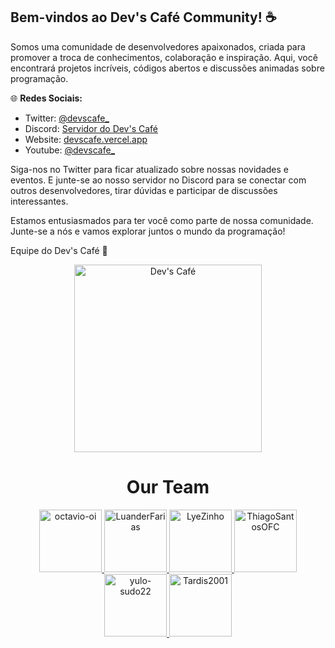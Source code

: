 ## Bem-vindos ao Dev's Café Community! ☕️

Somos uma comunidade de desenvolvedores apaixonados, criada para promover a troca de conhecimentos, colaboração e inspiração. Aqui, você encontrará projetos incríveis, códigos abertos e discussões animadas sobre programação.

🌐 **Redes Sociais:**
- Twitter: [@devscafe_](https://twitter.com/devscafe_)
- Discord: [Servidor do Dev's Café](https://discord.gg/skwJuprZAP)
- Website: [devscafe.vercel.app](https://devscafe.vercel.app)
- Youtube: [@devscafe_](https://www.youtube.com/@devscafe_)

Siga-nos no Twitter para ficar atualizado sobre nossas novidades e eventos. E junte-se ao nosso servidor no Discord para se conectar com outros desenvolvedores, tirar dúvidas e participar de discussões interessantes.

Estamos entusiasmados para ter você como parte de nossa comunidade. Junte-se a nós e vamos explorar juntos o mundo da programação!

Equipe do Dev's Café 🚀

<p align="center" width="100%">
    <img src="https://raw.githubusercontent.com/devscafecomunity/cafe/main/d7bcd594ca528d8a18074b02d43c0b28.png" alt="Dev's Café" width=300 height=300>
</p>


<h1 align="center">Our Team</h1>
<p align="center">
  <a href="https://github.com/octavio-oi">
    <img src="https://avatars.githubusercontent.com/u/63955444?v=4" alt="octavio-oi" width="100px">
  </a>
  <a href="https://github.com/LuanderFarias">
    <img src="https://avatars.githubusercontent.com/u/69652684?v=4" alt="LuanderFarias" width="100px">
  </a>
  <a href="https://github.com/LyeZinho">
    <img src="https://avatars.githubusercontent.com/u/73436445?v=4" alt="LyeZinho" width="100px">
  </a>
  <a href="https://github.com/ThiagoSantosOFC">
    <img src="https://avatars.githubusercontent.com/u/74683757?v=4" alt="ThiagoSantosOFC" width="100px">
  </a>
  <a href="https://github.com/yulo-sudo22">
    <img src="https://avatars.githubusercontent.com/u/113122348?v=4" alt="yulo-sudo22" width="100px">
  </a>
  <a href="https://github.com/Tardis2001">
    <img src="https://media.discordapp.net/attachments/1089659799702094036/1138658577658155089/Captura_de_tela_2023-07-31_181118.png?width=475&height=473" alt="Tardis2001" width="100px">
  </a>
</p>
